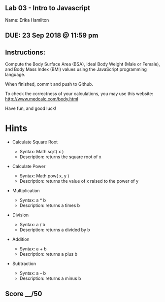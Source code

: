 ## Lab 03 - Intro to Javascript
Name: Erika Hamilton

## DUE: 23 Sep 2018 @ 11:59 pm

## Instructions:

Compute the Body Surface Area (BSA), Ideal Body Weight (Male or Female), and Body Mass Index (BMI) values using the JavaScript programming language.

When finished, commit and push to Github.

To check the correctness of your calculations, you may use this website: http://www.medcalc.com/body.html

Have fun, and good luck!

# Hints

* Calculate Square Root
	 * Syntax:		Math.sqrt( x )
	 * Description: 		returns the square root of x

* Calculate Power
	 * Syntax: 		Math.pow( x, y )
	 * Description: 		returns the value of x raised to the power of y

* Multiplication
	 * Syntax:		a * b
	 * Description:		returns a times b

* Division
	 * Syntax:		a / b
	 * Description:		returns a divided by b

* Addition
	 * Syntax:		a + b
	 * Description:		returns a plus b

* Subtraction
	 * Syntax:		a – b
	 * Description:		returns a minus b

## Score __/50
